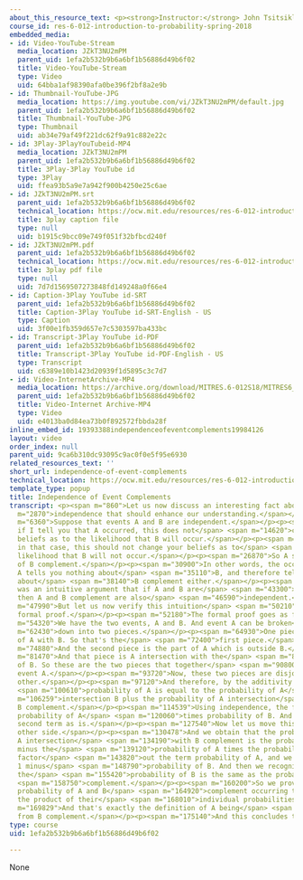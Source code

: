 ```yaml
---
about_this_resource_text: <p><strong>Instructor:</strong> John Tsitsiklis</p>
course_id: res-6-012-introduction-to-probability-spring-2018
embedded_media:
- id: Video-YouTube-Stream
  media_location: JZkT3NU2mPM
  parent_uid: 1efa2b532b9b6a6bf1b56886d49b6f02
  title: Video-YouTube-Stream
  type: Video
  uid: 64bba1af98390afa0be396f2bf8a2e9b
- id: Thumbnail-YouTube-JPG
  media_location: https://img.youtube.com/vi/JZkT3NU2mPM/default.jpg
  parent_uid: 1efa2b532b9b6a6bf1b56886d49b6f02
  title: Thumbnail-YouTube-JPG
  type: Thumbnail
  uid: ab34e79af49f221dc62f9a91c882e22c
- id: 3Play-3PlayYouTubeid-MP4
  media_location: JZkT3NU2mPM
  parent_uid: 1efa2b532b9b6a6bf1b56886d49b6f02
  title: 3Play-3Play YouTube id
  type: 3Play
  uid: ffea93b5a9e7a942f900b4250e25c6ae
- id: JZkT3NU2mPM.srt
  parent_uid: 1efa2b532b9b6a6bf1b56886d49b6f02
  technical_location: https://ocw.mit.edu/resources/res-6-012-introduction-to-probability-spring-2018/part-i-the-fundamentals/independence-of-event-complements/JZkT3NU2mPM.srt
  title: 3play caption file
  type: null
  uid: b1915c9bcc09e749f051f32bfbcd240f
- id: JZkT3NU2mPM.pdf
  parent_uid: 1efa2b532b9b6a6bf1b56886d49b6f02
  technical_location: https://ocw.mit.edu/resources/res-6-012-introduction-to-probability-spring-2018/part-i-the-fundamentals/independence-of-event-complements/JZkT3NU2mPM.pdf
  title: 3play pdf file
  type: null
  uid: 7d7d1569507273848fd149248a0f66e4
- id: Caption-3Play YouTube id-SRT
  parent_uid: 1efa2b532b9b6a6bf1b56886d49b6f02
  title: Caption-3Play YouTube id-SRT-English - US
  type: Caption
  uid: 3f00e1fb359d657e7c5303597ba433bc
- id: Transcript-3Play YouTube id-PDF
  parent_uid: 1efa2b532b9b6a6bf1b56886d49b6f02
  title: Transcript-3Play YouTube id-PDF-English - US
  type: Transcript
  uid: c6389e10b1423d20939f1d5895c3c7d7
- id: Video-InternetArchive-MP4
  media_location: https://archive.org/download/MITRES.6-012S18/MITRES6_012S18_L03-04_300k.mp4
  parent_uid: 1efa2b532b9b6a6bf1b56886d49b6f02
  title: Video-Internet Archive-MP4
  type: Video
  uid: e4013ba0d84ea73b0f892572fbbda28f
inline_embed_id: 19393388independenceofeventcomplements19984126
layout: video
order_index: null
parent_uid: 9ca6b310dc93095c9ac0f0e5f95e6930
related_resources_text: ''
short_url: independence-of-event-complements
technical_location: https://ocw.mit.edu/resources/res-6-012-introduction-to-probability-spring-2018/part-i-the-fundamentals/independence-of-event-complements
template_type: popup
title: Independence of Event Complements
transcript: <p><span m="860">Let us now discuss an interesting fact about</span> <span
  m="2870">independence that should enhance our understanding.</span></p><p><span
  m="6360">Suppose that events A and B are independent.</span></p><p><span m="10810">Intuitively,
  if I tell you that A occurred, this does not</span> <span m="14620">change your
  beliefs as to the likelihood that B will occur.</span></p><p><span m="18810">But
  in that case, this should not change your beliefs as to</span> <span m="22955">the
  likelihood that B will not occur.</span></p><p><span m="26870">So A should be independent
  of B complement.</span></p><p><span m="30900">In other words, the occurrence of
  A tells you nothing about</span> <span m="35110">B, and therefore tells you nothing
  about</span> <span m="38140">B complement either.</span></p><p><span m="40370">This
  was an intuitive argument that if A and B are</span> <span m="43300">independent,
  then A and B complement are also</span> <span m="46590">independent.</span></p><p><span
  m="47990">But let us now verify this intuition</span> <span m="50210">through a
  formal proof.</span></p><p><span m="52180">The formal proof goes as follows.</span></p><p><span
  m="54320">We have the two events, A and B. And event A can be broken</span> <span
  m="62430">down into two pieces.</span></p><p><span m="64930">One piece is the intersection
  of A with B. So that's the</span> <span m="72400">first piece.</span></p><p><span
  m="74880">And the second piece is the part of A which is outside B.</span></p><p><span
  m="81470">And that piece is A intersection with the</span> <span m="85370">complement
  of B. So these are the two pieces that together</span> <span m="90800">comprise
  event A.</span></p><p><span m="93720">Now, these two pieces are disjoint from each
  other.</span></p><p><span m="97120">And therefore, by the additivity axiom, the</span>
  <span m="100610">probability of A is equal to the probability of A</span> <span
  m="106259">intersection B plus the probability of A intersection</span> <span m="111120">with
  B complement.</span></p><p><span m="114539">Using independence, the first term becomes
  probability of A</span> <span m="120060">times probability of B. And we leave the
  second term as is.</span></p><p><span m="127540">Now let us move this term to the
  other side.</span></p><p><span m="130478">And we obtain that the probability of
  A intersection</span> <span m="134190">with B complement is the probability of A
  minus the</span> <span m="139120">probability of A times the probability of B. We
  factor</span> <span m="143820">out the term probability of A, and we are left with
  1 minus</span> <span m="148790">probability of B. And then we recognize that 1 minus
  the</span> <span m="155420">probability of B is the same as the probability of B</span>
  <span m="158750">complement.</span></p><p><span m="160200">So we proved that the
  probability of A and B</span> <span m="164920">complement occurring together is
  the product of their</span> <span m="168010">individual probabilities.</span></p><p><span
  m="169829">And that's exactly the definition of A being</span> <span m="173230">independent
  from B complement.</span></p><p><span m="175140">And this concludes the formal proof.</span></p><p>&nbsp;</p>
type: course
uid: 1efa2b532b9b6a6bf1b56886d49b6f02

---
```

None